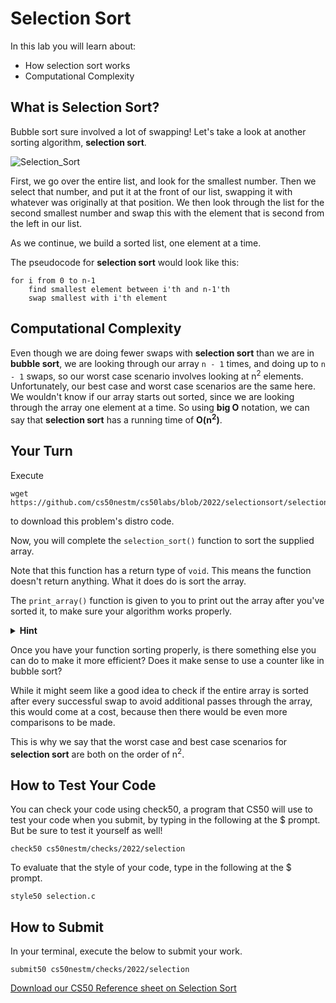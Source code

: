 # Selection Sort

In this lab you will learn about:

- How selection sort works
- Computational Complexity

## What is Selection Sort?

Bubble sort sure involved a lot of swapping! Let's take a look at another sorting algorithm, **selection sort**. 

![Selection_Sort](https://raw.githubusercontent.com/cs50nestm/cs50labs/2019/selectionsort/selection_sort.gif)

First, we go over the entire list, and look for the smallest number. Then we select that number, and put it at the front of our list, swapping it with whatever was originally at that position. We then look through the list for the second smallest number and swap this with the element that is second from the left in our list.

As we continue, we build a sorted list, one element at a time.

The pseudocode for **selection sort** would look like this:

```
for i from 0 to n-1
    find smallest element between i'th and n-1'th
    swap smallest with i'th element
```

## Computational Complexity

Even though we are doing fewer swaps with **selection sort** than we are in **bubble sort**, we are looking through our array `n - 1` times, and doing up to `n - 1` swaps, so our worst case scenario involves looking at n<sup>2</sup> elements. Unfortunately, our best case and worst case scenarios are the same here. We wouldn't know if our array starts out sorted, since we are looking through the array one element at a time. So using **big O** notation, we can say that **selection sort** has a running time of **O(n<sup>2</sup>)**.

## Your Turn

Execute

```
wget https://github.com/cs50nestm/cs50labs/blob/2022/selectionsort/selection.c
```

to download this problem's distro code.

Now, you will complete the `selection_sort()` function to sort the supplied array. 

Note that this function has a return type of `void`. This means the function doesn't return anything. What it does do is sort the array.

The `print_array()` function is given to you to print out the array after you've sorted it, to make sure your algorithm works properly.

<details>
  <summary>
    <span style="font-weight: bold;">
    Hint
    </span>
  </summary>
<br>
  <ol>
    <li>You might want to start this by simply using an outer <code>for</code> loop that iterates <code>n - 1</code> times, which corresponds to <code>n - 1</code> passes through the array. You may want to use <code>i</code> as your loop counter variable.</li>
    <li>Create a variable, <code>min</code>, to keep track of the index of the element with the smallest value. Initialize its value to <code>i</code>.</li>
    <li>Create an inner <code>for</code> loop. If you use <code>j</code> for your counter, you could start <code>j</code> at <code>i + 1</code> and repeat through the last element in the array.</li> 
    <li>Compare each element in the array to the element stored at index, <code>min</code>. If <code>arr[j] < arr[min]</code>, assign to <code>min</code> the value of <code>j</code>, since the element at this index is the smallest so far.</li>
    <li>After this inner <code>for</code> loop complete, the value stored in <code>min</code> will be the index of the smallest element in the unsorted portion of the array. Now it's time to swap <code>arr[min]</code> with <code>arr[i]</code>.</li>
  </ol>
</details>


Once you have your function sorting properly, is there something else you can do to make it more efficient? Does it make sense to use a counter like in bubble sort?

While it might seem like a good idea to check if the entire array is sorted after every successful swap to avoid additional passes through the array, this would come at a cost, because then there would be even more comparisons to be made. 

This is why we say that the worst case and best case scenarios for **selection sort** are both on the order of n<sup>2</sup>.

## How to Test Your Code

You can check your code using check50, a program that CS50 will use to test your code when you submit, by typing in the following at the $ prompt. But be sure to test it yourself as well!

```
check50 cs50nestm/checks/2022/selection
```

To evaluate that the style of your code, type in the following at the $ prompt.

```
style50 selection.c
```

## How to Submit

In your terminal, execute the below to submit your work.

```
submit50 cs50nestm/checks/2022/selection
```

[Download our CS50 Reference sheet on Selection Sort](https://cs50.harvard.edu/ap/2020/assets/pdfs/selection_sort.pdf)
